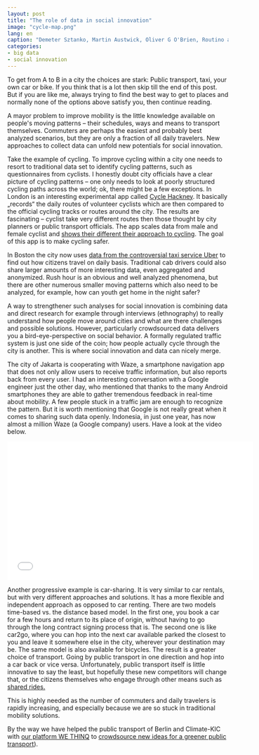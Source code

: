 ```yaml
---
layout: post
title: "The role of data in social innovation"
image: "cycle-map.png"
lang: en
caption: "Demeter Sztanko, Martin Austwick, Oliver G O'Brien, Routino and OpenStreetMap contributors (borisbikes.saltaku.com/station)"
categories:
- big data
- social innovation
---
```


To get from A to B in a city the choices are stark: Public transport, taxi, your own car or bike. If you think that is a lot then skip till the end of this post. But if you are like me, always trying to find the best way to get to places and normally none of the options above satisfy you, then continue reading.

A mayor problem to improve mobility is the little knowledge available on people's moving patterns – their schedules, ways and means to transport themselves. Commuters are perhaps the easiest and probably best analyzed scenarios, but they are only a fraction of all daily travelers. New approaches to collect data can unfold new potentials for social innovation.

Take the example of cycling. To improve cycling within a city one needs to resort to traditional data set to identify cycling patterns, such as questionnaires from cyclists. I honestly doubt city officials have a clear picture of cycling patterns – one only needs to look at poorly structured cycling paths across the world; ok, there might be a few exceptions. In London is an interesting experimental app called [Cycle Hackney](http://www.hackney.gov.uk/movebybike.htm). It basically „records“ the daily routes of volunteer cyclists which are then compared to the official cycling tracks or routes around the city. The results are fascinating – cyclist take very different routes then those thought by city planners or public transport officials. The app scales data from male and female cyclist and [shows their different their approach to cycling](http://www.nesta.org.uk/blog/can-civic-technology-make-cycling-safer). The goal of this app is to make cycling safer.

In Boston the city now uses [data from the controversial taxi service Uber](http://www.theverge.com/2015/1/13/7536639/uber-boston-data-sharing) to find out how citizens travel on daily basis. Traditional cab drivers could also share larger amounts of more interesting data, even aggregated and anonymized. Rush hour is an obvious and well analyzed phenomena, but there are other numerous smaller moving patterns which also need to be analyzed, for example, how can youth get home in the night safer?

A way to strengthener such analyses for social innovation is combining data and direct research for example through interviews (ethnography) to really understand how people move around cities and what are there challenges and possible  solutions. However, particularly crowdsourced data delivers you a bird-eye-perspective on social behavior. A formally regulated traffic system is just one side of the coin; how people actually cycle through the city is another. This is where social innovation and data can nicely merge.

The city of Jakarta is cooperating with Waze, a smartphone navigation app that does not only allow users to receive traffic information, but also reports back from every user. I had an interesting conversation with a Google engineer just the other day, who mentioned that thanks to the many Android smartphones they are able to gather tremendous feedback in real-time about mobility. A few people stuck in a traffic jam are enough to recognize the pattern. But it is worth mentioning that Google is not really great when it comes to sharing such data openly.  Indonesia, in just one year, has now almost a million Waze (a Google company) users. Have a look at the video below.

<iframe width="560" height="315" src="//www.youtube.com/embed/a3uWSqKJDRE" frameborder="0" allowfullscreen></iframe>

Another progressive example is car-sharing. It is very similar to car rentals, but with very different approaches and solutions. It has a more flexible and independent approach as opposed to car renting. There are two models time-based vs. the distance based model. In the first one, you book a car for a few hours and return to its place of origin, without having to go through the long contract signing process that is. The second one is like car2go, where you can hop into the next car available parked the closest to you and leave it somewhere else in the city, wherever your destination may be. The same model is also available for bicycles. The result is a greater choice of transport. Going by public transport in one direction and hop into a car back or vice versa. Unfortunately, public transport itself is little innovative to say the least, but hopefully these new competitors will change that, or the citizens themselves who engage through other means such as [shared rides.](https://www.side.cr/)

This is highly needed as the number of commuters and daily travelers is rapidly increasing, and especially because we are so stuck in traditional mobility solutions.

By the way we have helped the public transport of Berlin and Climate-KIC with [our platform WE THINQ](https://www.wethinq.com/) to [crowdsource new ideas for a greener public transport](http://www.openinnovationslam.org/)).